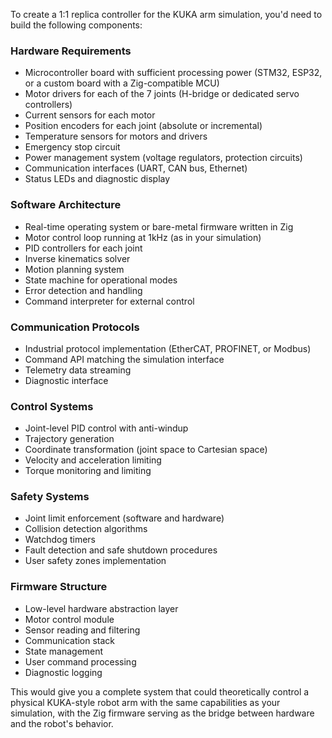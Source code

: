 To create a 1:1 replica controller for the KUKA arm simulation, you'd need to build the following components:

### Hardware Requirements

- Microcontroller board with sufficient processing power (STM32, ESP32, or a custom board with a Zig-compatible MCU)
- Motor drivers for each of the 7 joints (H-bridge or dedicated servo controllers)
- Current sensors for each motor
- Position encoders for each joint (absolute or incremental)
- Temperature sensors for motors and drivers
- Emergency stop circuit
- Power management system (voltage regulators, protection circuits)
- Communication interfaces (UART, CAN bus, Ethernet)
- Status LEDs and diagnostic display


### Software Architecture

- Real-time operating system or bare-metal firmware written in Zig
- Motor control loop running at 1kHz (as in your simulation)
- PID controllers for each joint
- Inverse kinematics solver
- Motion planning system
- State machine for operational modes
- Error detection and handling
- Command interpreter for external control


### Communication Protocols

- Industrial protocol implementation (EtherCAT, PROFINET, or Modbus)
- Command API matching the simulation interface
- Telemetry data streaming
- Diagnostic interface


### Control Systems

- Joint-level PID control with anti-windup
- Trajectory generation
- Coordinate transformation (joint space to Cartesian space)
- Velocity and acceleration limiting
- Torque monitoring and limiting


### Safety Systems

- Joint limit enforcement (software and hardware)
- Collision detection algorithms
- Watchdog timers
- Fault detection and safe shutdown procedures
- User safety zones implementation


### Firmware Structure

- Low-level hardware abstraction layer
- Motor control module
- Sensor reading and filtering
- Communication stack
- State management
- User command processing
- Diagnostic logging


This would give you a complete system that could theoretically control a physical KUKA-style robot arm with the same capabilities as your simulation, with the Zig firmware serving as the bridge between hardware and the robot's behavior.